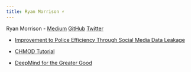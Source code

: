 ```yaml
---
title: Ryan Morrison ⚡️
---
```


Ryan Morrison - [Medium](http://medium.com/@razl) [GitHub](http://github.com/razki) [Twitter](http://twitter.com/sbgryan)

- [Improvement to Police Efficiency Through Social Media Data Leakage](https://medium.com/@razl/single-user-targeting-through-social-media-data-leakage-7e8363421b1f)

- [CHMOD Tutorial](https://medium.com/@razl/chmod-tutorial-ce4386a3ce0c)

- [DeepMind for the Greater Good](https://medium.com/@razl/deepmind-for-the-greater-good-169f2472eae)